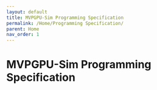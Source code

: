 ```yaml
---
layout: default
title: MVPGPU-Sim Programming Specification
permalink: /Home/Programming Specification/
parent: Home
nav_order: 1
---
```



# MVPGPU-Sim Programming Specification



